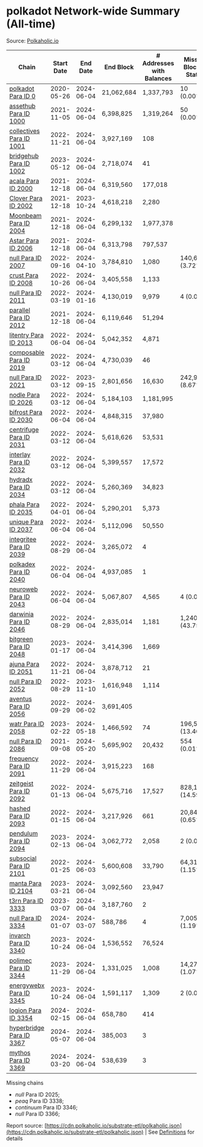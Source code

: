 # polkadot Network-wide Summary (All-time)

Source: [Polkaholic.io](https://polkaholic.io)


| Chain            | Start Date | End Date | End Block | # Addresses with Balances | Missing Blocks / Status |
| ---------------- | ---------- | ---------| --------- | ------------------------- | ----------------------- |
| [polkadot Para ID 0](/polkadot/0-polkadot) | 2020-05-26 | 2024-06-04 | 21,062,684 |  1,337,793 | 10 (0.00%)  |
| [assethub Para ID 1000](/polkadot/1000-assethub) | 2021-11-05 | 2024-06-04 | 6,398,825 |  1,319,264 | 50 (0.00%)  |
| [collectives Para ID 1001](/polkadot/1001-collectives) | 2022-11-21 | 2024-06-04 | 3,927,169 |  108 |    |
| [bridgehub Para ID 1002](/polkadot/1002-bridgehub) | 2023-05-12 | 2024-06-04 | 2,718,074 |  41 |    |
| [acala Para ID 2000](/polkadot/2000-acala) | 2021-12-18 | 2024-06-04 | 6,319,560 |  177,018 |    |
| [Clover Para ID 2002](/polkadot/2002-clover) | 2021-12-18 | 2023-10-24 | 4,618,218 |  2,280 |    |
| [Moonbeam Para ID 2004](/polkadot/2004-moonbeam) | 2021-12-18 | 2024-06-04 | 6,299,132 |  1,977,378 |    |
| [Astar Para ID 2006](/polkadot/2006-astar) | 2021-12-18 | 2024-06-04 | 6,313,798 |  797,537 |    |
| [null Para ID 2007](/polkadot/2007-kapex) | 2022-09-16 | 2024-04-10 | 3,784,810 |  1,080 | 140,668 (3.72%)  |
| [crust Para ID 2008](/polkadot/2008-crust) | 2022-10-26 | 2024-06-04 | 3,405,558 |  1,133 |    |
| [null Para ID 2011](/polkadot/2011-equilibrium) | 2022-03-19 | 2024-01-16 | 4,130,019 |  9,979 | 4 (0.00%)  |
| [parallel Para ID 2012](/polkadot/2012-parallel) | 2021-12-18 | 2024-06-04 | 6,119,646 |  51,294 |    |
| [litentry Para ID 2013](/polkadot/2013-litentry) | 2022-06-04 | 2024-06-04 | 5,042,352 |  4,871 |    |
| [composable Para ID 2019](/polkadot/2019-composable) | 2022-03-12 | 2024-06-04 | 4,730,039 |  46 |    |
| [null Para ID 2021](/polkadot/2021-efinity) | 2022-03-12 | 2023-09-15 | 2,801,656 |  16,630 | 242,949 (8.67%)  |
| [nodle Para ID 2026](/polkadot/2026-nodle) | 2022-03-12 | 2024-06-04 | 5,184,103 |  1,181,995 |    |
| [bifrost Para ID 2030](/polkadot/2030-bifrost) | 2022-06-04 | 2024-06-04 | 4,848,315 |  37,980 |    |
| [centrifuge Para ID 2031](/polkadot/2031-centrifuge) | 2022-03-12 | 2024-06-04 | 5,618,626 |  53,531 |    |
| [interlay Para ID 2032](/polkadot/2032-interlay) | 2022-03-12 | 2024-06-04 | 5,399,557 |  17,572 |    |
| [hydradx Para ID 2034](/polkadot/2034-hydradx) | 2022-03-12 | 2024-06-04 | 5,260,369 |  34,823 |    |
| [phala Para ID 2035](/polkadot/2035-phala) | 2022-04-01 | 2024-06-04 | 5,290,201 |  5,373 |    |
| [unique Para ID 2037](/polkadot/2037-unique) | 2022-06-04 | 2024-06-04 | 5,112,096 |  50,550 |    |
| [integritee Para ID 2039](/polkadot/2039-integritee) | 2022-08-29 | 2024-06-04 | 3,265,072 |  4 |    |
| [polkadex Para ID 2040](/polkadot/2040-polkadex) | 2022-06-04 | 2024-06-04 | 4,937,085 |  1 |    |
| [neuroweb Para ID 2043](/polkadot/2043-neuroweb) | 2022-06-04 | 2024-06-04 | 5,067,807 |  4,565 | 4 (0.00%)  |
| [darwinia Para ID 2046](/polkadot/2046-darwinia) | 2022-08-29 | 2024-06-04 | 2,835,014 |  1,181 | 1,240,326 (43.75%)  |
| [bitgreen Para ID 2048](/polkadot/2048-bitgreen) | 2023-01-17 | 2024-06-04 | 3,414,396 |  1,669 |    |
| [ajuna Para ID 2051](/polkadot/2051-ajuna) | 2022-11-21 | 2024-06-04 | 3,878,712 |  21 |    |
| [null Para ID 2052](/polkadot/2052-polkadot-parathread-2052) | 2022-08-29 | 2023-11-10 | 1,616,948 |  1,114 |    |
| [aventus Para ID 2056](/polkadot/2056-aventus) | 2022-09-29 | 2024-06-02 | 3,691,405 |   |    |
| [watr Para ID 2058](/polkadot/2058-watr) | 2023-02-22 | 2024-05-18 | 1,466,592 |  74 | 196,567 (13.40%)  |
| [null Para ID 2086](/polkadot/2086-kilt) | 2021-09-08 | 2024-05-20 | 5,695,902 |  20,432 | 554 (0.01%)  |
| [frequency Para ID 2091](/polkadot/2091-frequency) | 2022-11-29 | 2024-06-04 | 3,915,223 |  168 |    |
| [zeitgeist Para ID 2092](/polkadot/2092-zeitgeist) | 2022-01-13 | 2024-06-04 | 5,675,716 |  17,527 | 828,192 (14.59%)  |
| [hashed Para ID 2093](/polkadot/2093-hashed) | 2022-01-15 | 2024-06-04 | 3,217,926 |  661 | 20,847 (0.65%)  |
| [pendulum Para ID 2094](/polkadot/2094-pendulum) | 2023-02-13 | 2024-06-04 | 3,062,772 |  2,058 | 2 (0.00%)  |
| [subsocial Para ID 2101](/polkadot/2101-subsocial) | 2022-01-25 | 2024-06-03 | 5,600,608 |  33,790 | 64,310 (1.15%)  |
| [manta Para ID 2104](/polkadot/2104-manta) | 2023-03-21 | 2024-06-04 | 3,092,560 |  23,947 |    |
| [t3rn Para ID 3333](/polkadot/3333-t3rn) | 2023-03-07 | 2024-06-04 | 3,187,760 |  2 |    |
| [null Para ID 3334](/polkadot/3334-polkadot-parathread-3334) | 2024-01-07 | 2024-03-07 | 588,786 |  4 | 7,005 (1.19%)  |
| [invarch Para ID 3340](/polkadot/3340-invarch) | 2023-10-24 | 2024-06-04 | 1,536,552 |  76,524 |    |
| [polimec Para ID 3344](/polkadot/3344-polimec) | 2023-11-29 | 2024-06-04 | 1,331,025 |  1,008 | 14,271 (1.07%)  |
| [energywebx Para ID 3345](/polkadot/3345-energywebx) | 2023-10-24 | 2024-06-04 | 1,591,117 |  1,309 | 2 (0.00%)  |
| [logion Para ID 3354](/polkadot/3354-logion) | 2024-02-15 | 2024-06-04 | 658,780 |  414 |    |
| [hyperbridge Para ID 3367](/polkadot/3367-hyperbridge) | 2024-05-07 | 2024-06-04 | 385,003 |  3 |    |
| [mythos Para ID 3369](/polkadot/3369-mythos) | 2024-03-20 | 2024-06-04 | 538,639 |  3 |    |

Missing chains


* *null* Para ID 2025; 
* *peaq* Para ID 3338; 
* *continuum* Para ID 3346; 
* *null* Para ID 3366; 

Report source: [https://cdn.polkaholic.io/substrate-etl/polkaholic.json](https://cdn.polkaholic.io/substrate-etl/polkaholic.json) | See [Definitions](/DEFINITIONS.md) for details
